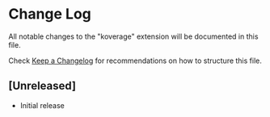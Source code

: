 # Change Log

All notable changes to the "koverage" extension will be documented in this file.

Check [Keep a Changelog](http://keepachangelog.com/) for recommendations on how to structure this file.

## [Unreleased]

- Initial release